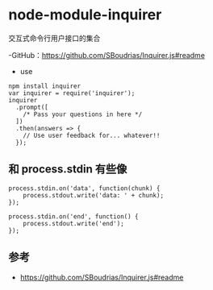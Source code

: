 # node-module-inquirer 

交互式命令行用户接口的集合

-GitHub：https://github.com/SBoudrias/Inquirer.js#readme

- use

```
npm install inquirer
var inquirer = require('inquirer');
inquirer
  .prompt([
    /* Pass your questions in here */
  ])
  .then(answers => {
    // Use user feedback for... whatever!!
  });
```

## 和 process.stdin 有些像
```
process.stdin.on('data', function(chunk) {
    process.stdout.write('data: ' + chunk);
});

process.stdin.on('end', function() {
    process.stdout.write('end');
});
```

## 参考
- https://github.com/SBoudrias/Inquirer.js#readme
